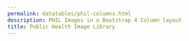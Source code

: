 ```yaml
---
permalink: datatables/phil-columns.html
description: PHIL Images in a Bootstrap 4 Column layout
title: Public Health Image Library
---
```


<html lang="en">
<head>
	<meta charset="UTF-8">
	<title>PHIL - Datatables v2</title>
	<meta content="width=device-width, initial-scale=1" name="viewport">
	<link href='https://cdnjs.cloudflare.com/ajax/libs/material-design-icons/3.0.1/iconfont/material-icons.min.css' rel='stylesheet'>
	<link href='https://cdn.datatables.net/v/bs4-4.1.1/dt-1.10.20/datatables.min.css' rel='stylesheet'>
	<style>
	 table {
	 display: none;
	}

	.btn i {
	 font-size: 2rem;
	 position: relative;
	 top: 10px;
	 line-height: 0;
	}

	.card-img-top {
	 max-height: 400px;
	}

	.card-subtitle {
	 color: #bdbdbd;
	 font-size: .875rem;
	}

	.card-body {
	 color: #000;
	}

	.card:hover {
	 text-decoration: none;
	}

	.dataTables_wrapper .dataTables_paginate .paginate_button {
	 padding: 0;
	}
	.dataTables_wrapper .dataTables_paginate .paginate_button:hover {
	 border: 1px solid #dee2e6;
	 background: transparent;
	}

	@media (max-width: 991.98px) {
	 .modal {
	   padding: 0 !important;
	 }

	 .modal-lg {
	   max-width: 100%;
	   margin: 0;
	 }

	 .modal-body {
	   padding: .5rem;
	 }
	}
	@media (max-width: 991.98px) {
	 .modal {
	   padding: 0 !important;
	 }

	 .modal-lg {
	   max-width: 100%;
	   margin: 0;
	 }

	 .modal-body {
	   padding: 1rem;
	 }
	}
	@media (min-width: 992px) {
	 .modal-xlg {
	   max-width: 1000px;
	 }
	}
	@media (max-width: 767.98px) {
	 .modal-body {
	   padding: .5rem;
	 }
	}
	</style>
</head>
<body translate="no">
	<div class="container mt-5 mb-5">
		<h3>PHIL using DataTables.js Column Layout</h3><a class="btn btn-outline-primary" href="#" id="card"><i class="material-icons">view_module</i> Card</a> <a class="btn btn-outline-secondary" href="#" id="details"><i class="material-icons">view_stream</i> Details</a>
		<table id="results"></table>
	</div>
	<script src='https://cdnjs.cloudflare.com/ajax/libs/jquery/3.4.1/jquery.min.js'></script> 
	<script src='https://cdnjs.cloudflare.com/ajax/libs/moment.js/2.24.0/moment.min.js'></script> 
	<script src='https://cdn.datatables.net/v/bs4-4.1.1/dt-1.10.20/datatables.min.js'></script> 
	<script>
        $( '#card' ).on( 'click', function() {
            sessionStorage.viewType = 'card';
            init();
        } );

        $( '#details' ).on( 'click', function() {
            sessionStorage.viewType = 'details';
            init();
        } );

        function shuffle(array) {
            var currentIndex = array.length, temporaryValue, randomIndex;

            // While there remain elements to shuffle...
            while (0 !== currentIndex) {

                // Pick a remaining element...
                randomIndex = Math.floor(Math.random() * currentIndex);
                currentIndex -= 1;

                // And swap it with the current element.
                temporaryValue = array[currentIndex];
                array[currentIndex] = array[randomIndex];
                array[randomIndex] = temporaryValue;
            }

            return array;
        }        

        function init() {
        if ( $.fn.DataTable.isDataTable( '#results' ) ) {
            $( '#results' ).DataTable().clear().destroy();
        }
        
        sessionStorage.viewType = sessionStorage.viewType || 'card';
        
        if( sessionStorage.viewType === 'card' ) {
            $( '#card' ).removeClass( 'btn-outline-secondary' ).addClass( 'btn-outline-primary' );
            $( '#details' ).removeClass( 'btn-outline-primary' ).addClass( 'btn-outline-secondary' );
        } else {
            $( '#card' ).removeClass( 'btn-outline-primary' ).addClass( 'btn-outline-secondary' );
            $( '#details' ).removeClass( 'btn-outline-secondary' ).addClass( 'btn-outline-primary' );
        }

        var fields = ['id','name','description','targetUrl','enclosures','datePublished'];
            fields = shuffle( fields );
        
        var url = 'https://tools.cdc.gov/api/v2/resources/media?parentid=132567&max=225&fields=' + fields;

            $( '#results' )
            .on( 'preInit.dt', function() {
                console.log( 'preInit' );

                // append the output div
                $( this ).after( '<div id="out" class="card-columns"></div>' );
            } ).DataTable( {
            ajax: {
                url: url,
                dataSrc: 'results'
            },
            columns: [ {
                data: 'name',
                defaultContent: 'missing'
            },
            {
                data: 'description',
                defaultContent: 'missing'
            } ],
            pageLength: 9,
            stateSave: true,
            lengthChange: false,
            dom: '<"top"flp>rt<"bottom"i><"clear">',
            rowCallback: function( row, data, index ) {
                console.log( 'rowCallback', data );
                
                if( sessionStorage.viewType === 'card' ) {
                    drawCard( data );
                } else {
                    drawDetails( data );
                }
            },
            preDrawCallback: function( settings ) {
                console.log( 'preDrawCallback' );

                // empty the output (if it exists) prior to redrawing
                $( '#out' ).empty();
            },
            drawCallback: function( settings ) {
                
                // if( sessionStorage.viewType === 'card' ) {
                //     // after the rows (columns) have been generated, wrap them into rows as needed
                //     var divs = $( '#out > .col-lg-4' );
                //     for ( var i = 0; i < divs.length; i += 3 ) {
                //         divs.slice( i, i + 3 ).wrapAll( '<div class="row mb-3"></div>' );
                //     }           
                // } else {
                //     $( '#out > .col' ).wrap( '<div class="row"></div>' );
                // }

                console.log( 'drawCallback' );
            },
            initComplete: function( settings ) { 
                finalize();
                // this is the only way I could reliably maintain scroll position in Win Chrome
                $( 'html,body' ).animate({ scrollTop: sessionStorage.scrollPos || 0 }, 100 );
            }
        } );    
        }

        function drawCard( data ) {
            var opencard = '<a href="#" id="'+data['id']+'" class="card h-100" style="border: 1px solid rgba(0,0,0,.125)">',
                cardbody = '<div class="card-body">',
                cardimg = '<img class="card-img-top" src="'+ data.enclosures[0].resourceUrl+'" alt="">',
                carddate = '<div class="card-subtitle">'+ moment( data.datePublished ).format('LL') +'</div>',
                close = '</div>',
                closecard = '</a></div>',
                description = '',
                output = '';

            if( 'undefined' === typeof data['description'] ) {
                description = '<span class="mark mark-yellow">NO DESCRIPTION PROVIDED</span>';
            } else {
                description = data['description'].toString().replace( /<[^>]*>?/gm, '' ).trim();
            }

            // output += '<div class="card-title h4">' + data['name'].toString().trim() + '</div>';
            output += '<div class="card-title h4">ID: ' + data['id'] + '</div>';
            output += carddate
            // output += '<div class="url">' + data['targetUrl'].toString().trim() + '</div>';

            if( description.length > 150 ) {
                output += '<p>' + description.substr( 0,150 ) + '&hellip;' + '</p>';
            } else {
                output += '<p>' + description + '</p>'; 
            }

            $( '#out' ).append( opencard + cardimg + cardbody + output + close + closecard );
        }

        function drawDetails( data ) {
            var openrow = '<div class="row">',
                opencard = '<div class="col mb-2"><a href="'+data['targetUrl']+'" class="card h-100" style="border: 1px solid rgba(0,0,0,.125)">',
                cardbody = '<div class="card-body"><div class="row">',
                cardimg = '<div class="col-4"><img class="card-img-left w-100" src="'+ data.enclosures[0].resourceUrl+'" alt=""></div>',
                carddate = '<div class="card-subtitle">'+ moment( data.datePublished ).format('LL') +'</div>',
                closebody = '</div></div>',
                closecard = '</a></div>',
                description = '',
                output = '<div class="col"><div class="card-title h4">' + data['name'].toString().trim() + '</div>';

            if( 'undefined' === typeof data['description'] ) {
                description = '<span class="mark mark-yellow">NO DESCRIPTION PROVIDED</span>';
            } else {
                description = data['description'].toString().replace( /<[^>]*>?/gm, '' ).trim();
            }

            output += carddate

            if( description.length > 500 ) {
                output += '<p>' + description.substr( 0,500 ) + '&hellip;' + '</p>';
            } else {
                output += '<p>' + description + '</p>'; 
            }

            $( '#out' ).append( opencard + cardbody + cardimg + output + '</div>' + closebody + closecard );
        }

        function drawModal( id ) {
            var open = '<div id="preview-modal" class="modal fade" role="dialog"><div class="modal-dialog modal-lg modal-xlg"><div class="modal-content"><div class="modal-header"><button type="button" class="close" data-dismiss="modal">&times;</button></div><div class="modal-body">',
                close = '</div><div class="modal-footer"></div></div></div></div>',
                body = '';
            
            $.getJSON( 'https://tools.cdc.gov/api/v2/resources/media/' + id + '.json', function( data ) {
                var r = data.results[0];
                
                console.log( r );

                body += '<img src="' + r.enclosures[0].resourceUrl + '" class="w-100 mb-3" />';
                body += '<h4>ID: ' + r.id + '</h4>';
                body += '<p>' + r.description + '</p>';
                body += '<p><a href="https://phil.cdc.gov/PHIL_Images/'+id+'/'+id+'.tif">Download High Resolution Image</a></p>';

                    // output += ;
                $( 'body' ).append( open + body + close );
                
                $( '#preview-modal' ).modal( 'show' ).on( 'hidden.bs.modal', function ( e ) {
                    $( this ).remove();
                } );        
            } );
        }

        function finalize() {
        $( 'a.card' ).on( 'click', function( e ) {
            e.preventDefault();
            
            drawModal( this.id );
        } )
        }

        $( function( e ) {
            init();
        } );

        $( window ).scroll( function() {
            sessionStorage.scrollPos = $( window ).scrollTop();
        } );

        // we update the querystring on events which keeps our event state in history, but doesn't allow refresh on back/forward button nav
        // this captures that navigation and redirects 
        window.onpopstate = function(event) {
            //console.log("location: " + document.location + ", state: " + JSON.stringify(event.state));
            top.location.href = document.location;
        };        
	</script>
</body>
</html>